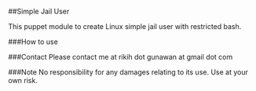 ##Simple Jail User

This puppet module to create Linux simple jail user with restricted bash.

###How to use


###Contact
Please contact me at rikih dot gunawan at gmail dot com

###Note
No responsibility for any damages relating to its use. Use at your own risk.

